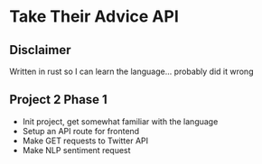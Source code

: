# Take Their Advice API

## Disclaimer

Written in rust so I can learn the language... probably did it wrong

## Project 2 Phase 1

- Init project, get somewhat familiar with the language
- Setup an API route for frontend
- Make GET requests to Twitter API
- Make NLP sentiment request
